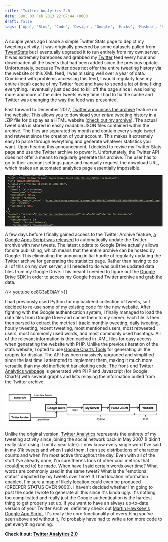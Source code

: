 ```yaml
---
title: 'Twitter Analytics 2.0'
date: Sun, 03 Feb 2013 22:07:44 +0000
draft: false
tags: ['App', 'Blog', 'Code', 'Design', 'Google', 'Hacks', 'Mashup', 'Software', 'Twitter', 'Web', 'Web Design']
---
```


A couple years ago I made a simple Twitter Stats page to depict my tweeting activity. It was originally powered by some datasets pulled from [TweetStats](http://www.tweetstats.com/ "Visit Tweetstats") but I eventually upgraded it to run entirely from my own server. It was extremely barebones and grabbed my [Twitter](https://twitter.com/shiruken "View My Twitter") feed every hour and downloaded all the tweets that had been added since the previous update. Unfortunately, because Twitter does not offer the entire tweeting history via the website or this XML feed, I was missing well over a year of data. Combined with problems accessing this feed, I would regularly lose my entire (local) cache of my Twitter feed and have to spend a lot of time fixing everything. I eventually just decided to kill off the page since I was losing more and more of the older tweets every time I had to fix the cache and Twitter was changing the way the feed was presented.

Fast forward to December 2012, [Twitter announces the archive](http://blog.twitter.com/2012/12/your-twitter-archive.html) feature on the website. This allows you to download your _entire_ tweeting history in a .ZIP file for display as a HTML website ([check out my archive](https://googledrive.com/host/0Bx3p6yyQUcUIbXlGa0VDaGd0WG8/ "View my Twitter Archive")). The actual tweet data is stored in easily readable JSON files contained within the archive. The files are separated by month and contain every single tweet and retweet since the creation of your account. This makes it extremely easy to parse through everything and generate whatever statistics you want. Upon hearing this announcement, I decided to revive my Twitter Stats page and use the Twitter archive to power it. Unfortunately, the Twitter API does not offer a means to regularly generate this archive. The user has to go to their account settings page and manually request the download URL, which makes an automated analytics page essentially impossible.

![Twitter Archive JSON](TweetJSON.jpg)

A few days before I finally gained access to the Twitter Archive feature, [a Google Apps Script was released](http://mashe.hawksey.info/2013/01/sync-twitter-archive-with-google-drive/) to automatically update the Twitter archive with new tweets. The latest update to Google Drive actually allows for site publishing, which means that the entire archive can be hosted by Google. This eliminating the annoying initial hurdle of regularly updating the Twitter archive for generating the statistics page. Rather than having to do all of this on my own server, all I needed to do was pull the updated data files from my Google Drive. This meant I needed to figure out the [Google Drive SDK](https://developers.google.com/drive/) in order to access my Google hosted Twitter archive and grab the data.

{{< youtube ce8G3sEOjAY >}}

I had previously used Python for my backend collection of tweets, so I decided to re-use some of my existing code for the new website. After fighting with the Google authentication system, I finally managed to load the data files from Google Drive and cache them to my server. Each file is then then parsed to extract the metrics I track: monthly tweeting, daily tweeting, hourly tweeting, recent tweeting, most mentioned users, most retweeted users, most commonly used words, and most commonly used hashtags. All of the relevant information is then cached in .XML files for easy access when generating the website with PHP. Unlike the previous iteration of the stats website, I opted to use [Google Charts Tools](https://developers.google.com/chart/) for generating all the graphs for display. The API has been massively upgraded and simplified since the last time I attempted to implement them, making it much more versatile than my old inefficient bar-plotting code. The front-end [Twitter Analytics webpage](http://csullender.com/tweets/) is generated with PHP and Javascript (for Google Charts) with several graphs and lists relaying the information pulled from the Twitter archive.

![Twitter archiving flowchart](flowchart.jpg)

Unlike the original version, [Twitter Analytics](http://csullender.com/twitter/) represents the entirety of my tweeting activity since joining the social network back in May 2007 (I didn't really start using it until a year later). I now know every single word I've said in my 31k tweets and when I said them. I can see distributions of character counts and when I'm most active throughout the day. Even with all of the stuff I've already done, I'm sure there's tons of other cool metrics that (could|need to) be made. When have I said certain words over time? What words are commonly used in the same tweet? What is the "emotional status" depicted by my tweets over time? If I had location information enabled, I'm sure a map of likely location could even be produced (CREEPER STATUS OVER 9000). I haven't decided whether I'm going to post the code I wrote to generate all this since it's kinda ugly. It's nothing too complicated and really just the Google authentication is the hardest thing to get properly set up. If you want to have an always up-to-date version of your Twitter Archive, definitely check out [Martin Hawksey's Google App Script](http://mashe.hawksey.info/2013/01/sync-twitter-archive-with-google-drive/). It's really the core functionality of everything you've seen above and without it, I'd probably have had to write a ton more code to get everything running.

**Check it out:** [**Twitter Analytics 2.0**](http://www.csullender.com/twitter)